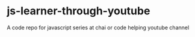 # js-learner-through-youtube
A code repo for javascript series at  chai or code helping youtube channel
